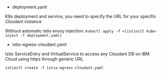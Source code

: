 * deployment.yaml

K8s deployment and service, you need to specify the URL for your specific Cloudant instance

Without automatic istio envoy injection:
`kubectl apply -f <(istioctl kube-inject -f deployment.yaml)`


* istio-egress-cloudant.yaml

Istio ServiceEntry and VirtualService to access any Cloudant DB on IBM Cloud using https through generic URL 

`istioctl create -f istio-egress-cloudant.yaml`


